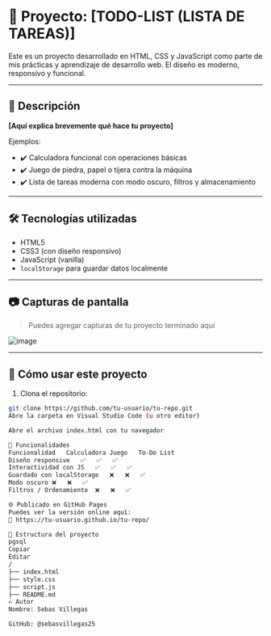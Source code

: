 # 🧠 Proyecto: [TODO-LIST (LISTA DE TAREAS)]

Este es un proyecto desarrollado en HTML, CSS y JavaScript como parte de mis prácticas y aprendizaje de desarrollo web. El diseño es moderno, responsivo y funcional.

---

## 🧾 Descripción

**[Aquí explica brevemente qué hace tu proyecto]**

Ejemplos:
- ✔️ Calculadora funcional con operaciones básicas
- ✔️ Juego de piedra, papel o tijera contra la máquina
- ✔️ Lista de tareas moderna con modo oscuro, filtros y almacenamiento

---

## 🛠 Tecnologías utilizadas

- HTML5
- CSS3 (con diseño responsivo)
- JavaScript (vanilla)
- `localStorage` para guardar datos localmente

---

## 📷 Capturas de pantalla

> Puedes agregar capturas de tu proyecto terminado aquí

![image](https://github.com/user-attachments/assets/2c6d974b-cd96-4694-a056-da03282101bf)




---

## 🚀 Cómo usar este proyecto

1. Clona el repositorio:
```bash
git clone https://github.com/tu-usuario/tu-repo.git
Abre la carpeta en Visual Studio Code (u otro editor)

Abre el archivo index.html con tu navegador

🧩 Funcionalidades
Funcionalidad	Calculadora	Juego	To-Do List
Diseño responsive	✅	✅	✅
Interactividad con JS	✅	✅	✅
Guardado con localStorage	❌	❌	✅
Modo oscuro	❌	❌	✅
Filtros / Ordenamiento	❌	❌	✅

🌐 Publicado en GitHub Pages
Puedes ver la versión online aquí:
🔗 https://tu-usuario.github.io/tu-repo/

📁 Estructura del proyecto
pgsql
Copiar
Editar
/
├── index.html
├── style.css
├── script.js
├── README.md
✍️ Autor
Nombre: Sebas Villegas

GitHub: @sebasvillegas25
